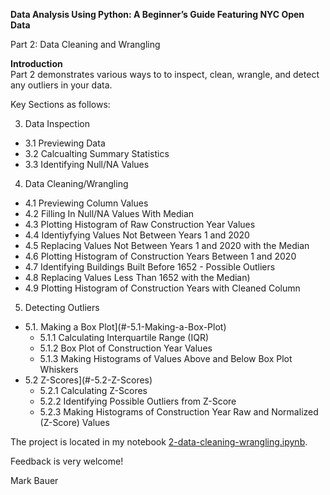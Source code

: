 **Data Analysis Using Python: A Beginner’s Guide Featuring NYC Open Data**

Part 2: Data Cleaning and Wrangling

**Introduction**  
Part 2 demonstrates various ways to to inspect, clean, wrangle, and detect any outliers in your data.

Key Sections as follows:

3. Data Inspection
 - 3.1 Previewing Data
 - 3.2 Calcualting Summary Statistics
 - 3.3 Identifying Null/NA Values
 
4. Data Cleaning/Wrangling 
 - 4.1 Previewing Column Values
 - 4.2 Filling In Null/NA Values With Median
 - 4.3 Plotting Histogram of Raw Construction Year Values   
 - 4.4 Identiyfying Values Not Between Years 1 and 2020
 - 4.5 Replacing Values Not Between Years 1 and 2020 with the Median
 - 4.6 Plotting Histogram of Construction Years Between 1 and 2020
 - 4.7 Identifying Buildings Built Before 1652 - Possible Outliers
 - 4.8 Replacing Values Less Than 1652 with the Median)
 - 4.9 Plotting Histogram of Construction Years with Cleaned Column

5. Detecting Outliers
 - 5.1. Making a Box Plot](#-5.1-Making-a-Box-Plot)
    - 5.1.1 Calculating Interquartile Range (IQR)
    - 5.1.2 Box Plot of Construction Year Values
    - 5.1.3 Making Histograms of Values Above and Below Box Plot Whiskers
 - 5.2 Z-Scores](#-5.2-Z-Scores)
    - 5.2.1 Calculating Z-Scores
    - 5.2.2 Identifying Possible Outliers from Z-Score
    - 5.2.3 Making Histograms of Construction Year Raw and Normalized (Z-Score) Values

The project is located in my notebook [2-data-cleaning-wrangling.ipynb](https://github.com/mebauer/data-analysis-using-python/blob/master/2-data-cleaning-wrangling/2-data-cleaning-wrangling.ipynb).

Feedback is very welcome!

Mark Bauer
